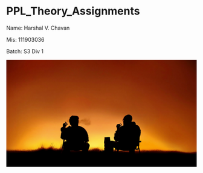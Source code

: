 # PPL_Theory_Assignments

</b>Name: Harshal V. Chavan</b>

</b>Mis: 111903036</b>

</b>Batch: S3 Div 1</b>


![](https://github.com/Harshal-111903036/PPL_Assignments/blob/master/Screenshots/walter-white-and-jesse-pinkman-from-breaking-bad_2560x1440_xtrafondos.com.jpg)
